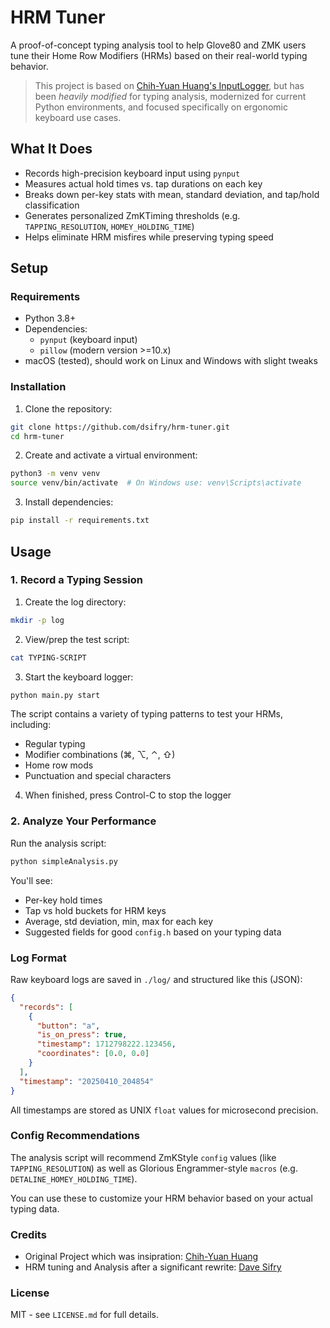 # HRM Tuner

A proof-of-concept typing analysis tool to help Glove80 and ZMK users tune their Home Row Modifiers (HRMs) based on their real-world typing behavior.

> This project is based on [Chih-Yuan Huang's InputLogger](https://github.com/yuan64198/InputLogger), but has been _heavily modified_ for typing analysis, modernized for current Python environments, and focused specifically on ergonomic keyboard use cases.

## What It Does

- Records high-precision keyboard input using `pynput`
- Measures actual hold times vs. tap durations on each key
- Breaks down per-key stats with mean, standard deviation, and tap/hold classification
- Generates personalized ZmKTiming thresholds (e.g. `TAPPING_RESOLUTION`, `HOMEY_HOLDING_TIME`)
- Helps eliminate HRM misfires while preserving typing speed

## Setup

### Requirements

- Python 3.8+
- Dependencies:
  - `pynput` (keyboard input)
  - `pillow` (modern version >=10.x)
- macOS (tested), should work on Linux and Windows with slight tweaks

### Installation

1. Clone the repository:

```sh
git clone https://github.com/dsifry/hrm-tuner.git
cd hrm-tuner
```

2. Create and activate a virtual environment:

```sh
python3 -m venv venv
source venv/bin/activate  # On Windows use: venv\Scripts\activate
```

3. Install dependencies:

```sh
pip install -r requirements.txt
```

## Usage

### 1. Record a Typing Session

1. Create the log directory:

```sh
mkdir -p log
```

2. View/prep the test script:

```sh
cat TYPING-SCRIPT
```

3. Start the keyboard logger:

```sh
python main.py start
```

The script contains a variety of typing patterns to test your HRMs, including:

- Regular typing
- Modifier combinations (⌘, ⌥, ⌃, ⇧)
- Home row mods
- Punctuation and special characters

4. When finished, press Control-C to stop the logger

### 2. Analyze Your Performance

Run the analysis script:

```sh
python simpleAnalysis.py
```

You'll see:

- Per-key hold times
- Tap vs hold buckets for HRM keys
- Average, std deviation, min, max for each key
- Suggested fields for good `config.h` based on your typing data

### Log Format

Raw keyboard logs are saved in `./log/` and structured like this (JSON):

```json
{
  "records": [
    {
      "button": "a",
      "is_on_press": true,
      "timestamp": 1712798222.123456,
      "coordinates": [0.0, 0.0]
    }
  ],
  "timestamp": "20250410_204854"
}
```

All timestamps are stored as UNIX `float` values for microsecond precision.

### Config Recommendations

The analysis script will recommend ZmKStyle `config` values (like `TAPPING_RESOLUTION`) as well as
Glorious Engrammer-style `macros` (e.g. `DETALINE_HOMEY_HOLDING_TIME`).

You can use these to customize your HRM behavior based on your actual typing data.

### Credits

- Original Project which was insipration: [Chih-Yuan Huang](https://yuan64198.github.io/)
- HRM tuning and Analysis after a significant rewrite: [Dave Sifry](https://github.com/dsifry)

### License

MIT - see `LICENSE.md` for full details.
